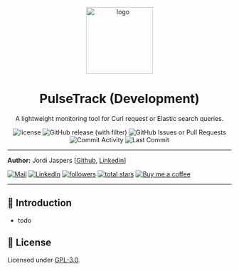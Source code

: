 <p align="center">
    <img width="150px" src="https://github.com/Jordi-Jaspers/pulsetrack/blob/develop/documentation/assets/pulsetrack-medium.png" alt="logo"/>
    <h1 align="center">PulseTrack (Development)</h1>
</p>
<p align="center">
A lightweight monitoring tool for Curl request or Elastic search queries.
</p>
<p align="center">
    <img alt="license" src="https://img.shields.io/github/license/Jordi-Jaspers/pulsetrack"> 
    <img alt="GitHub release (with filter)" src="https://img.shields.io/github/v/release/Jordi-Jaspers/pulsetrack?sort=semver">
    <img alt="GitHub Issues or Pull Requests" src="https://img.shields.io/github/issues/Jordi-Jaspers/pulsetrack?color=red">
    <img src="https://img.shields.io/github/commit-activity/m/Jordi-Jaspers/pulsetrack" alt="Commit Activity" >
    <img src="https://img.shields.io/github/last-commit/Jordi-Jaspers/pulsetrack" alt="Last Commit" >
</p>

---

**Author:** Jordi
Jaspers [[Github](https://github.com/Jordi-Jaspers "Github Page"), [Linkedin](https://www.linkedin.com/in/jordi-jaspers/ "Linkedin Page")]
<p align="left">
      <a href="https://ie.linkedin.com/in/jordi-jaspers">
         <img alt="Mail" title="Connect via email" src="https://img.shields.io/badge/Gmail-D14836?style=for-the-badge&logo=gmail&logoColor=white"/></a>
      <a href="https://ie.linkedin.com/in/jordi-jaspers">
         <img alt="LinkedIn" title="Connect on LinkedIn" src="https://img.shields.io/badge/LinkedIn-0077B5?style=for-the-badge&logo=linkedin&logoColor=white"/></a>
      <a href="https://github.com/Jordi-Jaspers?tab=followers">
         <img alt="followers" title="Follow me on Github" src="https://custom-icon-badges.demolab.com/github/followers/Jordi-Jaspers?color=236ad3&labelColor=1155ba&style=for-the-badge&logo=person-add&label=Follow&logoColor=white"/></a>
      <a href="https://github.com/Jordi-Jaspers?tab=repositories&sort=stargazers">
         <img alt="total stars" title="Total stars on GitHub" src="https://custom-icon-badges.demolab.com/github/stars/Jordi-Jaspers?color=55960c&style=for-the-badge&labelColor=488207&logo=star"/></a>
    <a href="https://buymeacoffee.com/jaspers">
        <img alt="Buy me a coffee" title="Buy me a coffee" src="https://custom-icon-badges.demolab.com/badge/-Buy_me_a_coffee-FF5E5B?style=for-the-badge&logo=kofi&logoColor=white"/></a>

---

## 📝 Introduction
* todo

## 📜 License

Licensed under [GPL-3.0](https://www.gnu.org/licenses/gpl-3.0.html#license-text).
